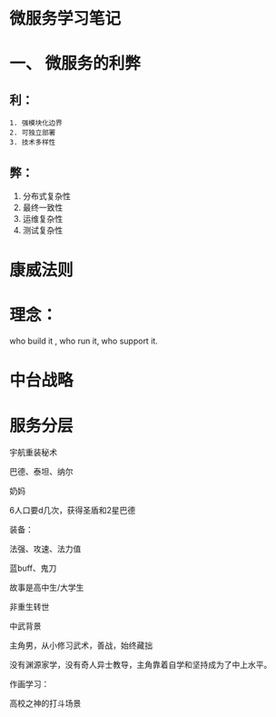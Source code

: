 # 微服务学习笔记

# 一、 微服务的利弊

## 利：

	1. 强模块化边界
 	2. 可独立部署
 	3. 技术多样性

## 弊：

1. 分布式复杂性
2. 最终一致性
3. 运维复杂性
4. 测试复杂性



# 康威法则

# 理念：

who build it , who run it, who support it.

# 中台战略

# 服务分层

宇航重装秘术

巴德、泰坦、纳尔

奶妈



6人口要d几次，获得圣盾和2星巴德



装备：

法强、攻速、法力值

蓝buff、鬼刀



故事是高中生/大学生

非重生转世

中武背景

主角男，从小修习武术，善战，始终藏拙

没有渊源家学，没有奇人异士教导，主角靠着自学和坚持成为了中上水平。





作画学习：

高校之神的打斗场景







